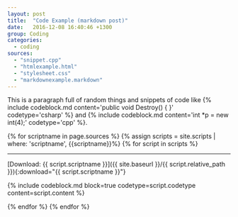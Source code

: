 ```yaml
---
layout: post
title:  "Code Example (markdown post)"
date:   2016-12-08 16:40:46 +1300
group: Coding
categories:
  - coding
sources: 
  - "snippet.cpp"
  - "htmlexample.html"
  - "stylesheet.css"
  - "markdownexample.markdown"
---
```

This is a paragraph full of random things and snippets of code like {% include codeblock.md content='public void Destroy() { }' codetype='csharp' %} and {% include codeblock.md content='int *p = new int(4);' codetype='cpp' %}.

{% for scriptname in page.sources %}
{% assign scripts = site.scripts | where: 'scriptname', {{scriptname}}%}
{% for script in scripts %}

---

[Download: {{ script.scriptname }}]({{ site.baseurl }}/{{ script.relative_path }}){:download="{{ script.scriptname }}"}

{% include codeblock.md block=true codetype=script.codetype content=script.content %}

{% endfor %}
{% endfor %}